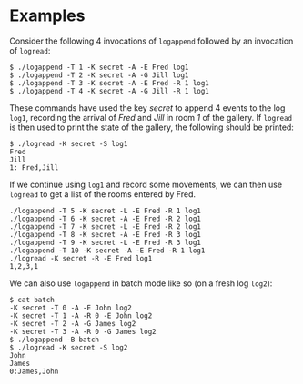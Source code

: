 Examples
========
Consider the following 4 invocations of `logappend` followed by an invocation of `logread`:

    $ ./logappend -T 1 -K secret -A -E Fred log1
    $ ./logappend -T 2 -K secret -A -G Jill log1
    $ ./logappend -T 3 -K secret -A -E Fred -R 1 log1
    $ ./logappend -T 4 -K secret -A -G Jill -R 1 log1

These commands have used the key *secret* to append 4 events to the log `log1`, recording the arrival of *Fred* and *Jill* in room *1* of the gallery. If `logread` is then used to print the state of the gallery, the following should be printed: 

    $ ./logread -K secret -S log1
    Fred
    Jill
    1: Fred,Jill

If we continue using `log1` and record some movements, we can then use `logread` to get a list of the rooms entered by Fred.

    ./logappend -T 5 -K secret -L -E Fred -R 1 log1
    ./logappend -T 6 -K secret -A -E Fred -R 2 log1
    ./logappend -T 7 -K secret -L -E Fred -R 2 log1
    ./logappend -T 8 -K secret -A -E Fred -R 3 log1
    ./logappend -T 9 -K secret -L -E Fred -R 3 log1
    ./logappend -T 10 -K secret -A -E Fred -R 1 log1
    ./logread -K secret -R -E Fred log1
    1,2,3,1 

We can also use `logappend` in batch mode like so (on a fresh log `log2`):

    $ cat batch 
    -K secret -T 0 -A -E John log2
    -K secret -T 1 -A -R 0 -E John log2
    -K secret -T 2 -A -G James log2
    -K secret -T 3 -A -R 0 -G James log2
    $ ./logappend -B batch 
    $ ./logread -K secret -S log2
    John
    James
    0:James,John
